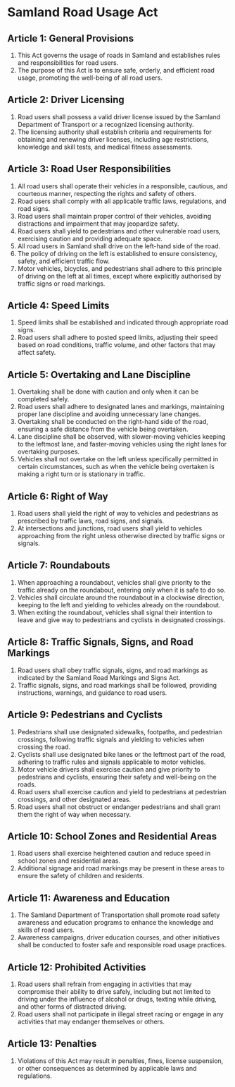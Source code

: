 # Samland Road Usage Act

## Article 1: General Provisions
1. This Act governs the usage of roads in Samland and establishes rules and responsibilities for road users.
2. The purpose of this Act is to ensure safe, orderly, and efficient road usage, promoting the well-being of all road users.

## Article 2: Driver Licensing
1. Road users shall possess a valid driver license issued by the Samland Department of Transport or a recognized licensing authority.
2. The licensing authority shall establish criteria and requirements for obtaining and renewing driver licenses, including age restrictions, knowledge and skill tests, and medical fitness assessments.

## Article 3: Road User Responsibilities
1. All road users shall operate their vehicles in a responsible, cautious, and courteous manner, respecting the rights and safety of others.
2. Road users shall comply with all applicable traffic laws, regulations, and road signs.
3. Road users shall maintain proper control of their vehicles, avoiding distractions and impairment that may jeopardize safety.
4. Road users shall yield to pedestrians and other vulnerable road users, exercising caution and providing adequate space.
1. All road users in Samland shall drive on the left-hand side of the road.
2. The policy of driving on the left is established to ensure consistency, safety, and efficient traffic flow.
2. Motor vehicles, bicycles, and pedestrians shall adhere to this principle of driving on the left at all times, except where explicitly authorised by traffic signs or road markings.

## Article 4: Speed Limits
1. Speed limits shall be established and indicated through appropriate road signs.
2. Road users shall adhere to posted speed limits, adjusting their speed based on road conditions, traffic volume, and other factors that may affect safety.

## Article 5: Overtaking and Lane Discipline
1. Overtaking shall be done with caution and only when it can be completed safely.
2. Road users shall adhere to designated lanes and markings, maintaining proper lane discipline and avoiding unnecessary lane changes.
3. Overtaking shall be conducted on the right-hand side of the road, ensuring a safe distance from the vehicle being overtaken.
4. Lane discipline shall be observed, with slower-moving vehicles keeping to the leftmost lane, and faster-moving vehicles using the right lanes for overtaking purposes.
5. Vehicles shall not overtake on the left unless specifically permitted in certain circumstances, such as when the vehicle being overtaken is making a right turn or is stationary in traffic.

## Article 6: Right of Way
1. Road users shall yield the right of way to vehicles and pedestrians as prescribed by traffic laws, road signs, and signals.
2. At intersections and junctions, road users shall yield to vehicles approaching from the right unless otherwise directed by traffic signs or signals.

## Article 7: Roundabouts
1. When approaching a roundabout, vehicles shall give priority to the traffic already on the roundabout, entering only when it is safe to do so.
2. Vehicles shall circulate around the roundabout in a clockwise direction, keeping to the left and yielding to vehicles already on the roundabout.
3. When exiting the roundabout, vehicles shall signal their intention to leave and give way to pedestrians and cyclists in designated crossings.

## Article 8: Traffic Signals, Signs, and Road Markings
1. Road users shall obey traffic signals, signs, and road markings as indicated by the Samland Road Markings and Signs Act.
2. Traffic signals, signs, and road markings shall be followed, providing instructions, warnings, and guidance to road users.

## Article 9: Pedestrians and Cyclists
1. Pedestrians shall use designated sidewalks, footpaths, and pedestrian crossings, following traffic signals and yielding to vehicles when crossing the road.
2. Cyclists shall use designated bike lanes or the leftmost part of the road, adhering to traffic rules and signals applicable to motor vehicles.
3. Motor vehicle drivers shall exercise caution and give priority to pedestrians and cyclists, ensuring their safety and well-being on the roads.
4. Road users shall exercise caution and yield to pedestrians at pedestrian crossings, and other designated areas.
5. Road users shall not obstruct or endanger pedestrians and shall grant them the right of way when necessary.

## Article 10: School Zones and Residential Areas
1. Road users shall exercise heightened caution and reduce speed in school zones and residential areas.
2. Additional signage and road markings may be present in these areas to ensure the safety of children and residents.

## Article 11: Awareness and Education
1. The Samland Department of Transportation shall promote road safety awareness and education programs to enhance the knowledge and skills of road users.
2. Awareness campaigns, driver education courses, and other initiatives shall be conducted to foster safe and responsible road usage practices.

## Article 12: Prohibited Activities
1. Road users shall refrain from engaging in activities that may compromise their ability to drive safely, including but not limited to driving under the influence of alcohol or drugs, texting while driving, and other forms of distracted driving.
2. Road users shall not participate in illegal street racing or engage in any activities that may endanger themselves or others.

## Article 13: Penalties
1. Violations of this Act may result in penalties, fines, license suspension, or other consequences as determined by applicable laws and regulations.
